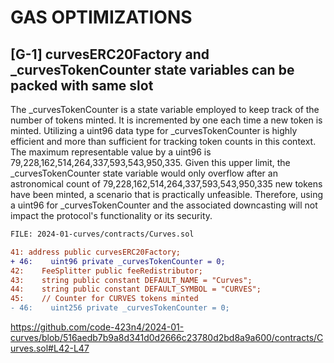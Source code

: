 # GAS OPTIMIZATIONS

##

## [G-1] curvesERC20Factory and _curvesTokenCounter state variables can be packed with same slot

The _curvesTokenCounter is a state variable employed to keep track of the number of tokens minted. It is incremented by one each time a new token is minted. Utilizing a uint96 data type for _curvesTokenCounter is highly efficient and more than sufficient for tracking token counts in this context. The maximum representable value by a uint96 is 79,228,162,514,264,337,593,543,950,335. Given this upper limit, the _curvesTokenCounter state variable would only overflow after an astronomical count of 79,228,162,514,264,337,593,543,950,335 new tokens have been minted, a scenario that is practically unfeasible. Therefore, using a uint96 for _curvesTokenCounter and the associated downcasting will not impact the protocol's functionality or its security.

```diff
FILE: 2024-01-curves/contracts/Curves.sol

41: address public curvesERC20Factory;
+ 46:    uint96 private _curvesTokenCounter = 0;
42:    FeeSplitter public feeRedistributor;
43:    string public constant DEFAULT_NAME = "Curves";
44:    string public constant DEFAULT_SYMBOL = "CURVES";
45:    // Counter for CURVES tokens minted
- 46:    uint256 private _curvesTokenCounter = 0;

```
https://github.com/code-423n4/2024-01-curves/blob/516aedb7b9a8d341d0d2666c23780d2bd8a9a600/contracts/Curves.sol#L42-L47